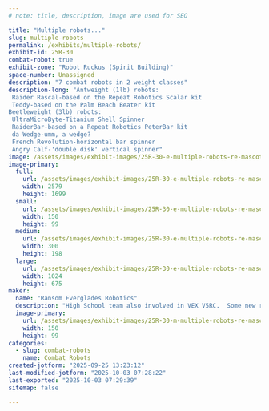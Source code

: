 ```yaml
---
# note: title, description, image are used for SEO

title: "Multiple robots..."
slug: multiple-robots
permalink: /exhibits/multiple-robots/
exhibit-id: 25R-30
combat-robot: true
exhibit-zone: "Robot Ruckus (Spirit Building)"
space-number: Unassigned
description: "7 combat robots in 2 weight classes"
description-long: "Antweight (1lb) robots:
 Raider Rascal-based on the Repeat Robotics Scalar kit
 Teddy-based on the Palm Beach Beater kit
Beetleweight (3lb) robots:
 UltraMicroByte-Titanium Shell Spinner
 RaiderBar-based on a Repeat Robotics PeterBar kit
 da Wedge-umm, a wedge?
 French Revolution-horizontal bar spinner
 Angry Calf-'double disk' vertical spinner"
image: /assets/images/exhibit-images/25R-30-e-multiple-robots-re-mascot-rgb-7667-300x198.png
image-primary: 
  full:
    url: /assets/images/exhibit-images/25R-30-e-multiple-robots-re-mascot-rgb-7667-full.png
    width: 2579
    height: 1699
  small:
    url: /assets/images/exhibit-images/25R-30-e-multiple-robots-re-mascot-rgb-7667-150x99.png
    width: 150
    height: 99
  medium:
    url: /assets/images/exhibit-images/25R-30-e-multiple-robots-re-mascot-rgb-7667-300x198.png
    width: 300
    height: 198
  large:
    url: /assets/images/exhibit-images/25R-30-e-multiple-robots-re-mascot-rgb-7667-1024x675.png
    width: 1024
    height: 675
maker: 
  name: "Ransom Everglades Robotics"
  description: "High School team also involved in VEX V5RC.  Some new robots (mostly kits) some old favorites.  Also, one robot is designed, built, and maintained by our 'coach.'"
  image-primary:
    url: /assets/images/exhibit-images/25R-30-m-multiple-robots-re-mascot-rgb-150x99.png
    width: 150
    height: 99
categories: 
  - slug: combat-robots
    name: Combat Robots
created-jotform: "2025-09-25 13:23:12"
last-modified-jotform: "2025-10-03 07:28:22"
last-exported: "2025-10-03 07:29:39"
sitemap: false

---
```

